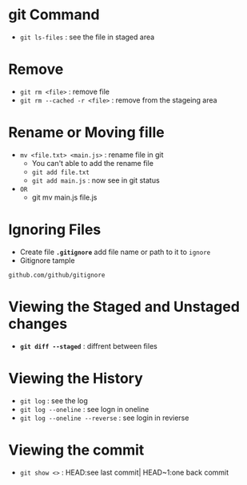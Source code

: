 # git Command 
- `git ls-files` : see the file in staged area
# Remove
- `git rm <file>` : remove file
- `git rm --cached -r <file>` : remove from the stageing area
# 
# Rename or Moving fille
- `mv <file.txt> <main.js>` : rename file in git
    - You can't able to add the rename file
    - `git add file.txt`
    - `git add main.js` : now see in git status
- `OR`
  - git mv main.js file.js

# Ignoring Files
- Create file **`.gitignore`** add file name or path to it to `ignore`
- Gitignore tample
```
github.com/github/gitignore
```
# Viewing the Staged and Unstaged changes
- **`git diff --staged`** : diffrent between files 

# Viewing the History
- `git log` : see the log
- `git log --oneline` : see logn in oneline
- `git log --oneline --reverse` : see login in revierse

# Viewing the commit
- `git show <>` : HEAD:see last commit| HEAD~1:one back commit
